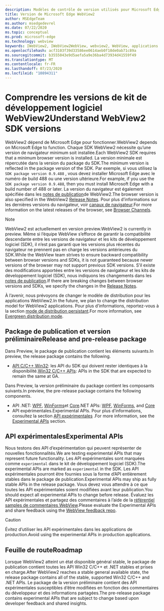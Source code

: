 ```yaml
---
description: Modèles de contrôle de version utilisés pour Microsoft Edge WebView2
title: Version de Microsoft Edge WebView2
author: MSEdgeTeam
ms.author: msedgedevrel
ms.date: 07/22/2020
ms.topic: conceptual
ms.prod: microsoft-edge
ms.technology: webview
keywords: IWebView2, IWebView2WebView, webview2, WebView, applications WPF, WPF, Edge, ICoreWebView2, ICoreWebView2Host, contrôle de navigateur, html Edge
ms.openlocfilehash: acf3103f39d33586ee0614aeb0f10de0ab71c89a
ms.sourcegitcommit: b3555043e9d5aefa5a9e36ba4d73934d41559f49
ms.translationtype: MT
ms.contentlocale: fr-FR
ms.lasthandoff: 07/23/2020
ms.locfileid: "10894311"
---
```

# <span data-ttu-id="c4a75-104">Comprendre les versions de kit de développement logiciel WebView2</span><span class="sxs-lookup"><span data-stu-id="c4a75-104">Understand WebView2 SDK versions</span></span>  

<span data-ttu-id="c4a75-105">WebView2 dépend de Microsoft Edge pour fonctionner.</span><span class="sxs-lookup"><span data-stu-id="c4a75-105">WebView2 depends on Microsoft Edge to function.</span></span>  <span data-ttu-id="c4a75-106">Chaque SDK WebView2 nécessite qu’une version de navigateur minimum soit installée.</span><span class="sxs-lookup"><span data-stu-id="c4a75-106">Each WebView2 SDK requires that a minimum browser version is installed.</span></span>  <span data-ttu-id="c4a75-107">La version minimale est répercutée dans la version du package du SDK.</span><span class="sxs-lookup"><span data-stu-id="c4a75-107">The minimum version is reflected in the package version of the SDK.</span></span>  <span data-ttu-id="c4a75-108">Par exemple, si vous utilisez la `SDK package version 0.9.488` , vous devez installer Microsoft Edge avec le numéro de build 488 ou une version ultérieure.</span><span class="sxs-lookup"><span data-stu-id="c4a75-108">For example, if you use the `SDK package version 0.9.488`, then you must install Microsoft Edge with a build number of 488 or later.</span></span>  <span data-ttu-id="c4a75-109">La version du navigateur est également spécifiée dans les [notes de publication][Releasenotes]de WebView2.</span><span class="sxs-lookup"><span data-stu-id="c4a75-109">The browser version is also specified in the WebView2 [Release Notes][Releasenotes].</span></span>  <span data-ttu-id="c4a75-110">Pour plus d’informations sur les dernières versions du navigateur, voir [canaux de navigateur][DeployedgeChannels].</span><span class="sxs-lookup"><span data-stu-id="c4a75-110">For more information on the latest releases of the browser, see [Browser Channels][DeployedgeChannels].</span></span>  

> [!NOTE]
> <span data-ttu-id="c4a75-111">WebView2 est actuellement en version preview.</span><span class="sxs-lookup"><span data-stu-id="c4a75-111">WebView2 is currently in preview.</span></span>  <span data-ttu-id="c4a75-112">Même si l’équipe WebView s’efforce de garantir la compatibilité descendante entre les versions de navigateur et les kits de développement logiciel (SDK), il n’est pas garanti que les versions plus récentes du navigateur ne prennent pas en charge les versions antérieures du SDK.</span><span class="sxs-lookup"><span data-stu-id="c4a75-112">While the WebView team strives to ensure backward compatibility between browser versions and SDKs, it is not guaranteed because newer versions of the browser may not support previous SDK versions.</span></span>  <span data-ttu-id="c4a75-113">S’il existe des modifications apportées entre les versions de navigateur et les kits de développement logiciel (SDK), nous indiquons les changements dans les [notes de publication][Releasenotes].</span><span class="sxs-lookup"><span data-stu-id="c4a75-113">If there are breaking changes between browser versions and SDKs, we specify the changes in the [Release Notes][Releasenotes].</span></span>  

<span data-ttu-id="c4a75-114">À l’avenir, nous prévoyons de changer le modèle de distribution pour les applications WebView2.</span><span class="sxs-lookup"><span data-stu-id="c4a75-114">In the future, we plan to change the distribution model for WebView2 applications.</span></span>  <span data-ttu-id="c4a75-115">Pour plus d’informations, reportez-vous à la section [mode de distribution persistant][DistributionEvergreenMode].</span><span class="sxs-lookup"><span data-stu-id="c4a75-115">For more information, see [Evergreen distribution mode][DistributionEvergreenMode].</span></span>  
 
## <span data-ttu-id="c4a75-116">Package de publication et version préliminaire</span><span class="sxs-lookup"><span data-stu-id="c4a75-116">Release and pre-release package</span></span>  

<span data-ttu-id="c4a75-117">Dans Preview, le package de publication contient les éléments suivants.</span><span class="sxs-lookup"><span data-stu-id="c4a75-117">In preview, the release package contains the following.</span></span>  

*   <span data-ttu-id="c4a75-118">[API C/C++ Win32][ReferenceWin3209538]: les API du SDK qui doivent rester identiques à la disponibilité.</span><span class="sxs-lookup"><span data-stu-id="c4a75-118">[Win32 C/C++ APIs][ReferenceWin3209538]: APIs in the SDK that are expected to remain the same at GA.</span></span>  

<span data-ttu-id="c4a75-119">Dans Preview, la version préliminaire du package contient les composants suivants.</span><span class="sxs-lookup"><span data-stu-id="c4a75-119">In preview, the pre-release package contains the following components.</span></span>  

*   <span data-ttu-id="c4a75-120">API .NET: [WPF][ReferenceWpf09515], [WinForms][ReferenceWinforms09515]et [Core][ReferenceDotnet09538]</span><span class="sxs-lookup"><span data-stu-id="c4a75-120">.NET APIs: [WPF][ReferenceWpf09515], [WinForms][ReferenceWinforms09515], and [Core][ReferenceDotnet09538]</span></span>  
*   <span data-ttu-id="c4a75-121">API expérimentales.</span><span class="sxs-lookup"><span data-stu-id="c4a75-121">Experimental APIs.</span></span>  <span data-ttu-id="c4a75-122">Pour plus d’informations, consultez la section [API expérimentales](#experimental-apis) .</span><span class="sxs-lookup"><span data-stu-id="c4a75-122">For more information, see the [Experimental APIs](#experimental-apis) section.</span></span>  

## <span data-ttu-id="c4a75-123">API expérimentales</span><span class="sxs-lookup"><span data-stu-id="c4a75-123">Experimental APIs</span></span>  

<span data-ttu-id="c4a75-124">Nous testons des API d’expérimentation qui peuvent représenter de nouvelles fonctionnalités.</span><span class="sxs-lookup"><span data-stu-id="c4a75-124">We are testing experimental APIs that may represent future functionality.</span></span>  <span data-ttu-id="c4a75-125">Les API expérimentales sont marquées comme `experimental` dans le kit de développement logiciel (SDK).</span><span class="sxs-lookup"><span data-stu-id="c4a75-125">The experimental APIs are marked as `experimental` in the SDK.</span></span>  <span data-ttu-id="c4a75-126">Les API expérimentales pourront être fournies sous la forme d’API entièrement stables dans le package de publication.</span><span class="sxs-lookup"><span data-stu-id="c4a75-126">Experimental APIs may ship as fully stable APIs in the release package.</span></span>  <span data-ttu-id="c4a75-127">Vous devez vous attendre à ce que toutes les API expérimentales soient modifiées avant leur publication.</span><span class="sxs-lookup"><span data-stu-id="c4a75-127">You should expect all experimental APIs to change before release.</span></span>  <span data-ttu-id="c4a75-128">Évaluez les API expérimentales et partagez des commentaires à l’aide de la [référentiel samples de commentaires WebView][GithubMicrosoftedgeWebviewfeedback].</span><span class="sxs-lookup"><span data-stu-id="c4a75-128">Please evaluate the Experimental APIs and share feedback using the [WebView feedback repo][GithubMicrosoftedgeWebviewfeedback].</span></span>   

> [!CAUTION]
> <span data-ttu-id="c4a75-129">Évitez d’utiliser les API expérimentales dans les applications de production.</span><span class="sxs-lookup"><span data-stu-id="c4a75-129">Avoid using the experimental APIs in production applications.</span></span>  

## <span data-ttu-id="c4a75-130">Feuille de route</span><span class="sxs-lookup"><span data-stu-id="c4a75-130">Roadmap</span></span>  

<span data-ttu-id="c4a75-131">Lorsque WebView2 atteint un état disponible général stable, le package de publication contient toutes les API Win32 C/C++ et .NET stables et prises en charge.</span><span class="sxs-lookup"><span data-stu-id="c4a75-131">After WebView2 reaches a stable general available state, the release package contains all of the stable, supported Win32 C/C++ and .NET APIs.</span></span>  <span data-ttu-id="c4a75-132">Le package de la version préliminaire contient des API expérimentales susceptibles d’être modifiées en fonction des commentaires du développeur et des informations partagées.</span><span class="sxs-lookup"><span data-stu-id="c4a75-132">The pre-release package contains experimental APIs that are subject to change based upon developer feedback and shared insights.</span></span>  

<!--## Versioning  

After you have used a particular version of the SDK to build your app, your app may end up running with an older or newer version of installed browser binaries.  Until version 1.0.0.0 of WebView2 there may be breaking changes during updates that prevent your SDK from working with different versions of installed browser binaries.  After version 1.0.0.0, different versions of the SDK may work with different versions of the installed browser by using the following best practices.  

1.  To account for breaking changes to the API be sure to check for failure when requesting the DLL export `CreateCoreWebView2Environment` and when running `QueryInterface` on any `CoreWebView2` object.  A return value of `E_NOINTERFACE` indicates that the SDK is not compatible with the Microsoft Edge browser binaries.  
1.  Checking for failure from `QueryInterface` also accounts for cases where the SDK is newer than the version of the Microsoft Edge browser and your app attempts to use an interface of which the Microsoft Edge browser is unaware.  

1.  When an interface is unavailable, you may consider disabling the associated feature if possible, or otherwise informing your users to update their browsers.  -->  

<!--links -->

[DistributionEvergreenMode]: ./distribution.md#evergreen-distribution-mode "Mode de distribution persistant: distribution d’applications à l’aide de WebView2 | Documents Microsoft"  
[ReferenceDotnet09538]: ../reference/dotnet/0-9-538-reference-webview2.md "Référence (WebView2) | Documents Microsoft"  
[ReferenceWinforms09515]: ../reference/winforms/0-9-515-reference-webview2.md "Référence (WebView2) | Documents Microsoft"  
[ReferenceWin3209538]: ../reference/win32/0-9-538-reference-webview2.md "Référence (WebView2) | Documents Microsoft"  
[ReferenceWpf09515]: ../reference/wpf/0-9-515-reference-webview2.md "Référence (WebView2) | Documents Microsoft"  
[Releasenotes]: ../releasenotes.md "Notes de publication pour WebView2 SDK | Documents Microsoft"  

[DeployedgeChannels]: /deployedge/microsoft-edge-channels "Vue d’ensemble des canaux Microsoft Edge | Documents Microsoft"  

[GithubMicrosoftedgeWebviewfeedback]: https://github.com/MicrosoftEdge/WebViewFeedback "Commentaires sur le WebView-MicrosoftEdge/WebViewFeedback | GitHub"  
